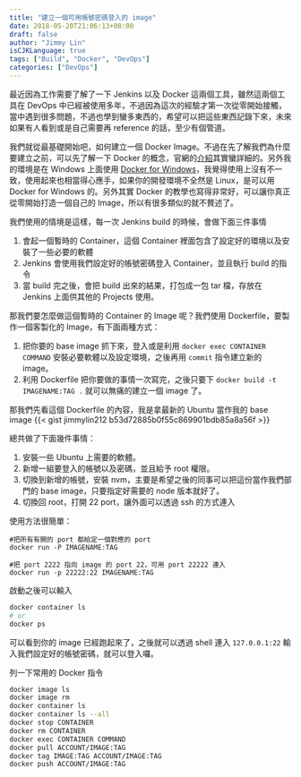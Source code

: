 ```yaml
---
title: "建立一個可用帳號密碼登入的 image"
date: 2018-05-20T21:06:13+08:00
draft: false
author: "Jimmy Lin"
isCJKLanguage: true
tags: ["Build", "Docker", "DevOps"]
categories: ["DevOps"]
---
```


最近因為工作需要了解了一下 Jenkins 以及 Docker 這兩個工具，雖然這兩個工具在 DevOps 中已經被使用多年，不過因為這次的經驗才第一次從零開始接觸，當中遇到很多問題，不過也學到蠻多東西的，希望可以把這些東西記錄下來，未來如果有人看到或是自己需要再 reference 的話，至少有個管道。

我們就從最基礎開始吧，如何建立一個 Docker Image。不過在先了解我們為什麼要建立之前，可以先了解一下 Docker 的概念，官網的[介紹](https://docs.docker.com/get-started/)其實蠻詳細的。另外我的環境是在 Windows 上面使用 [Docker for Windows](https://docs.docker.com/docker-for-windows/)，我覺得使用上沒有不一致，使用起來也相當得心應手，如果你的開發環境不全然是 Linux，是可以用 Docker for Windows 的。另外其實 Docker 的教學也寫得非常好，可以讓你真正從零開始打造一個自己的 Image，所以有很多類似的就不贅述了。

我們使用的情境是這樣，每一次 Jenkins build 的時候，會做下面三件事情

1. 會起一個暫時的 Container，這個 Container 裡面包含了設定好的環境以及安裝了一些必要的軟體
2. Jenkins 會使用我們設定好的帳號密碼登入 Container，並且執行 build 的指令
3. 當 build 完之後，會把 build 出來的結果，打包成一包 tar 檔，存放在 Jenkins 上面供其他的 Projects 使用。

那我們要怎麼做這個暫時的 Container 的 Image 呢？我們使用 Dockerfile，要製作一個客製化的 Image，有下面兩種方式：

1. 把你要的 base image 抓下來，登入或是利用 `docker exec CONTAINER COMMAND` 安裝必要軟體以及設定環境，之後再用 `commit` 指令建立新的 image。
2. 利用 Dockerfile 把你要做的事情一次寫完，之後只要下 `docker build -t IMAGENAME:TAG .` 就可以無痛的建立一個 image 了。

那我們先看這個 Dockerfile 的內容，我是拿最新的 Ubuntu 當作我的 base image
{{< gist jimmylin212 b53d72885b0f55c869901bdb85a8a56f >}}

總共做了下面幾件事情：

1. 安裝一些 Ubuntu 上需要的軟體。
2. 新增一組要登入的帳號以及密碼，並且給予 root 權限。
3. 切換到新增的帳號，安裝 nvm，主要是希望之後的同事可以把這份當作我們部門的 base image，只要指定好需要的 node 版本就好了。
4. 切換回 root，打開 22 port，讓外面可以透過 ssh 的方式連入

使用方法很簡單：

```
#把所有有開的 port 都給定一個對應的 port
docker run -P IMAGENAME:TAG 

#把 port 2222 指向 image 的 port 22，可用 port 22222 連入
docker run -p 22222:22 IMAGENAME:TAG 
```

啟動之後可以輸入

```bash
docker container ls
# or
docker ps 
```

可以看到你的 image 已經跑起來了，之後就可以透過 shell 連入 `127.0.0.1:22` 輸入我們設定好的帳號密碼，就可以登入囉。

列一下常用的 Docker 指令
```bash
docker image ls
docker image rm
docker container ls 
docker container ls --all
docker stop CONTAINER
docker rm CONTAINER
docker exec CONTAINER COMMAND
docker pull ACCOUNT/IMAGE:TAG
docker tag IMAGE:TAG ACCOUNT/IMAGE:TAG
docker push ACCOUNT/IMAGE:TAG
```